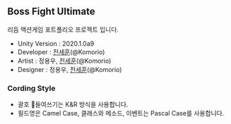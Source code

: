 ## Boss Fight Ultimate 

리듬 액션게임 포트폴리오 프로젝트 입니다.

* Unity Version : 2020.1.0a9
* Developer : [전세훈](https://github.com/Komorio)(@Komorio)
* Artist : 정용우, [전세훈](https://github.com/Komorio)(@Komorio)
* Designer : 정용우, [전세훈](https://github.com/Komorio)(@Komorio)

### Cording Style

* 괄호 들여쓰기는 K&R 방식을 사용합니다.
* 필드명은 Camel Case, 클래스와 메소드, 이벤트는 Pascal Case를 사용합니다.
